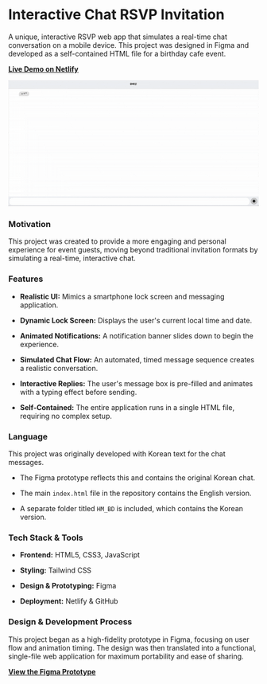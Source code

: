 # Interactive Chat RSVP Invitation

A unique, interactive RSVP web app that simulates a real-time chat conversation on a mobile device. This project was designed in Figma and developed as a self-contained HTML file for a birthday cafe event.

[**Live Demo on Netlify**](haminnie-bday.netlify.app)

![demo](imgs/demo.gif)

### Motivation

This project was created to provide a more engaging and personal experience for event guests, moving beyond traditional invitation formats by simulating a real-time, interactive chat.

### Features

* **Realistic UI:** Mimics a smartphone lock screen and messaging application.

* **Dynamic Lock Screen:** Displays the user's current local time and date.

* **Animated Notifications:** A notification banner slides down to begin the experience.

* **Simulated Chat Flow:** An automated, timed message sequence creates a realistic conversation.

* **Interactive Replies:** The user's message box is pre-filled and animates with a typing effect before sending.

* **Self-Contained:** The entire application runs in a single HTML file, requiring no complex setup.

### Language

This project was originally developed with Korean text for the chat messages.

* The Figma prototype reflects this and contains the original Korean chat.

* The main `index.html` file in the repository contains the English version.

* A separate folder titled `HM_BD` is included, which contains the Korean version.

### Tech Stack & Tools

* **Frontend:** HTML5, CSS3, JavaScript

* **Styling:** Tailwind CSS

* **Design & Prototyping:** Figma

* **Deployment:** Netlify & GitHub

### Design & Development Process

This project began as a high-fidelity prototype in Figma, focusing on user flow and animation timing. The design was then translated into a functional, single-file web application for maximum portability and ease of sharing.

[**View the Figma Prototype**](https://www.figma.com/design/FBuk89DXDLw0LI1wvd18tL/Birthday-RSVP?node-id=0-1&t=scNbIJQKgNjJwdq2-1) 
